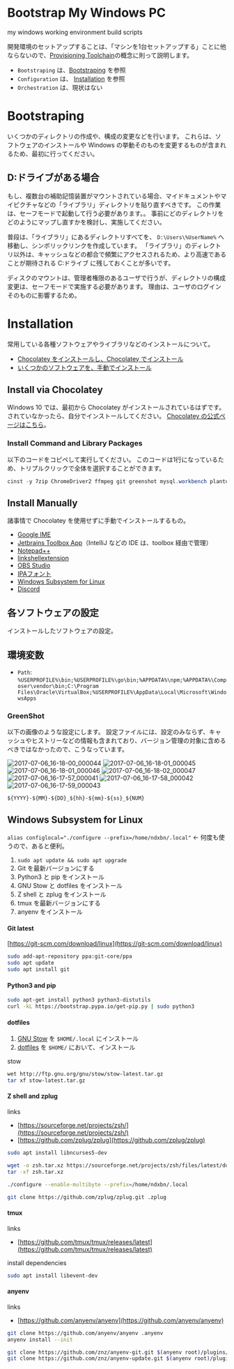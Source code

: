 # Bootstrap My Windows PC
my windows working environment build scripts

開発環境のセットアップすることは、「マシンを1台セットアップする」ことに他ならないので、[Provisioning Toolchain](https://conferences.oreilly.com/velocity/velocity-mar2010/public/schedule/detail/14180)の概念に則って説明します。

- `Bootstraping` は、[Bootstraping](#bootstraping) を参照
- `Configuration` は、 [Installation](#installation) を参照
- `Orchestration` は、現状はない

# Bootstraping
いくつかのディレクトリの作成や、構成の変更などを行います。
これらは、ソフトウェアのインストールや Windows の挙動そのものを変更するものが含まれるため、最初に行ってください。

## D:ドライブがある場合
もし、複数台の補助記憶装置がマウントされている場合、マイドキュメントやマイピクチャなどの「ライブラリ」ディレクトリを貼り直すべきです。
この作業は、セーフモードで起動して行う必要があります。。
事前にどのディレクトリをどのようにマップし直すかを検討し、実施してください。

普段は、「ライブラリ」にあるディレクトリすべてを、 `D:\Users\%UserName%` へ移動し、シンボリックリンクを作成しています。
「ライブラリ」のディレクトリ以外は、キャッシュなどの都合で頻繁にアクセスされるため、より高速であることが期待される C:ドライブ に残しておくことが多いです。

ディスクのマウントは、管理者権限のあるユーザで行うが、ディレクトリの構成変更は、セーフモードで実施する必要があります。
理由は、ユーザのログインそのものに影響するため。

# Installation
常用している各種ソフトウェアやライブラリなどのインストールについて。

- [Chocolatey をインストールし、Chocolatey でインストール](#install-via-chocolatey)
- [いくつかのソフトウェアを、手動でインストール](#install-manually)

## Install via Chocolatey
Windows 10 では、最初から Chocolatey がインストールされているはずです。されていなかったら、自分でインストールしてください。
[Chocolatey の公式ページはこちら](https://chocolatey.org/install)。

### Install Command and Library Packages
以下のコードをコピペして実行してください。
このコードは1行になっているため、トリプルクリックで全体を選択することができます。

```powershell
cinst -y 7zip ChromeDriver2 ffmpeg git greenshot mysql.workbench plantuml sysinternals
```

## Install Manually
諸事情で Chocolatey を使用せずに手動でインストールするもの。

- [Google IME](https://www.google.co.jp/ime/)
- [Jetbrains Toolbox App](https://www.jetbrains.com/toolbox/app/)（IntelliJ などの IDE は、toolbox 経由で管理）
- [Notepad++](https://notepad-plus-plus.org/download/)
- [linkshellextension](http://schinagl.priv.at/nt/hardlinkshellext/hardlinkshellext.html#contact)
- [OBS Studio](https://obsproject.com/)
- [IPAフォント](https://ipafont.ipa.go.jp/)
- [Windows Subsystem for Linux](http://aka.ms/wsl)
- [Discord](https://discordapp.com/)

## 各ソフトウェアの設定
インストールしたソフトウェアの設定。

## 環境変数

- `Path`: `%USERPROFILE%\bin;%USERPROFILE%\go\bin;%APPDATA%\npm;%APPDATA%\Composer\vendor\bin;C:\Program Files\Oracle\VirtualBox;%USERPROFILE%\AppData\Local\Microsoft\WindowsApps`

### GreenShot
以下の画像のような設定にします。
設定ファイルには、設定のみならず、キャッシュやヒストリーなどの情報も含まれており、バージョン管理の対象に含めるべきではなかったので、こうなっています。

![2017-07-06_16-18-00_000044](https://user-images.githubusercontent.com/2140131/27899813-bd16fd68-6266-11e7-8be6-c6d1a3ca7759.png)
![2017-07-06_16-18-01_000045](https://user-images.githubusercontent.com/2140131/27899815-bd1f0468-6266-11e7-8a1e-03e066817dd4.png)
![2017-07-06_16-18-01_000046](https://user-images.githubusercontent.com/2140131/27899814-bd1ab778-6266-11e7-8328-904da78d991f.png)
![2017-07-06_16-18-02_000047](https://user-images.githubusercontent.com/2140131/27899816-bd35786a-6266-11e7-978f-dc302d86a731.png)
![2017-07-06_16-17-57_000041](https://user-images.githubusercontent.com/2140131/27899817-bd3791c2-6266-11e7-8151-936a6bd6aa97.png)
![2017-07-06_16-17-58_000042](https://user-images.githubusercontent.com/2140131/27899818-bd3a17ee-6266-11e7-9e18-df942ed158d1.png)
![2017-07-06_16-17-59_000043](https://user-images.githubusercontent.com/2140131/27899819-bd3b0dd4-6266-11e7-910c-cecc068a68e0.png)

`${YYYY}-${MM}-${DD}_${hh}-${mm}-${ss}_${NUM}`

## Windows Subsystem for Linux

`alias configlocal="./configure --prefix=/home/ndxbn/.local"` ← 何度も使うので、あると便利。

1. `sudo apt update && sudo apt upgrade`
1. Git を最新バージョンにする
1. Python3 と pip をインストール
1. GNU Stow と dotfiles をインストール
1. Z shell と zplug をインストール
1. tmux を最新バージョンにする
1. anyenv をインストール

#### Git latest

[https://git-scm.com/download/linux](https://git-scm.com/download/linux)

```bash
sudo add-apt-repository ppa:git-core/ppa
sudo apt update
sudo apt install git
```

#### Python3 and pip

```bash
sudo apt-get install python3 python3-distutils
curl -kL https://bootstrap.pypa.io/get-pip.py | sudo python3
```

#### dotfiles

1. [GNU Stow](https://www.gnu.org/software/stow/) を `$HOME/.local` にインストール
1. [dotfiles](https://github.com/ndxbn/dotfiles) を `$HOME/` において、インストール

stow

```bash
wet http://ftp.gnu.org/gnu/stow/stow-latest.tar.gz
tar xf stow-latest.tar.gz
```

#### Z shell and zplug

links

- [https://sourceforge.net/projects/zsh/](https://sourceforge.net/projects/zsh/)
- [https://github.com/zplug/zplug](https://github.com/zplug/zplug)

```bash
sudo apt install libncurses5-dev
```

```bash
wget -o zsh.tar.xz https://sourceforge.net/projects/zsh/files/latest/download
tar -xf zsh.tar.xz
```

```bash
./configure --enable-multibyte --prefix=/home/ndxbn/.local
```

```bash
git clone https://github.com/zplug/zplug.git .zplug
```

#### tmux

links

- [https://github.com/tmux/tmux/releases/latest](https://github.com/tmux/tmux/releases/latest)

install dependencies

```bash
sudo apt install libevent-dev
```

#### anyenv

links

- [https://github.com/anyenv/anyenv](https://github.com/anyenv/anyenv)

```bash
git clone https://github.com/anyenv/anyenv .anyenv
anyenv install --init

git clone https://github.com/znz/anyenv-git.git $(anyenv root)/plugins/anyenv-git
git clone https://github.com/znz/anyenv-update.git $(anyenv root)/plugins/anyenv-update
```
